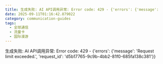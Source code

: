 ```yaml
---
title: 生成失败: AI API调用异常: Error code: 429 - {'errors': {'message': 'Request limit exceeded.', 'request_id': 'a04e7691-ce24-4286-8315-f3fd4405be4b'}}
date: 2025-09-11T01:16:42.879022
category: communication-guides
tags:
  - 全球通信
  - 流量卡
  - 国际漫游
---
```


生成失败: AI API调用异常: Error code: 429 - {'errors': {'message': 'Request limit exceeded.', 'request_id': 'd5b17765-9c9b-4bb2-81f0-685fa138c381'}}